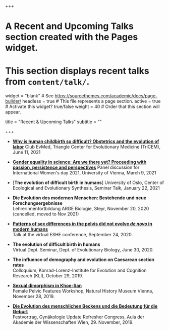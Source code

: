 +++
# A Recent and Upcoming Talks section created with the Pages widget.
# This section displays recent talks from `content/talk/`.

widget = "blank"  # See https://sourcethemes.com/academic/docs/page-builder/
headless = true  # This file represents a page section.
active = true  # Activate this widget? true/false
weight = 40  # Order that this section will appear.

title = "Recent & Upcoming Talks"
subtitle = ""

+++
- [**Why is human childbirth so difficult? Obstetrics and the evolution of labor**](https://duke.zoom.us/rec/play/3eDcfx4wzlObX45qjtbXwP5uNSsy332eTdNt4IRC5bX-JLbF6Gfc7xEOtHwh16ALQAWoLqTFW8H1DmOq.plL06x0OtIt_7qhI?continueMode=true&_x_zm_rtaid=m2IsVPNgQzqiMdobS92YKQ.1623661914374.d53dc599149944f86f86ab6b5e2faa0b&_x_zm_rhtaid=168)
Club EvMed, Triangle Center for Evolutionary Medicine (TriCEM), June 11, 2021

- [**Gender equality in science: Are we there yet? Proceeding with passion, persistence and perspectives**](https://www.youtube.com/watch?v=kUIzzJVJgdA&t=2770s)
Panel discussion for International Women's day 2021, University of Vienna, March 9, 2021

- [**The evolution of difficult birth in humans**]
University of Oslo, Center of Ecological and Evolutionary Synthesis, Seminar Talk, January 22, 2021

- **Die Evolution des modernen Menschen: Bestehende und neue Forschungsergebnisse**  
Lehrerinnenfortbildung ARGE Biologie, Steyr, November 20, 2020 (cancelled, moved to Nov 2021)

- [**Patterns of sex differences in the pelvis did not evolve *de novo* in modern humans**](https://www.youtube.com/watch?v=Wac1NDTLR7E&feature=youtu.be)  
Talk at the virtual ESHE conference, September 24, 2020.

- **The evolution of difficult birth in humans**  
Virtual Dept. Seminar, Dept. of Evolutionary Biology, June 30, 2020.

- **The influence of demography and evolution on Caesarean section rates**  
Colloquium, Konrad-Lorenz-Institute for Evolution and Cognition Research (KLI), October 29, 2019.

- [**Sexual dimorphism in Khoe-San**](https://www.orea.oeaw.ac.at/en/events/event-detail/article/female-pelvic-features/)    
Female Pelvic Features Workshop, Natural History Museum Vienna, November 28, 2019.

- [**Die Evolution des menschlichen Beckens und die Bedeutung für die Geburt**](https://www.fomf.at/gynaekologie-update-refresher-wien-1119#fomf-program)    
Festvortrag, Gynäkologie Update Refresher Congress, Aula der Akademie der Wissenschaften Wien, 29. November, 2019.




